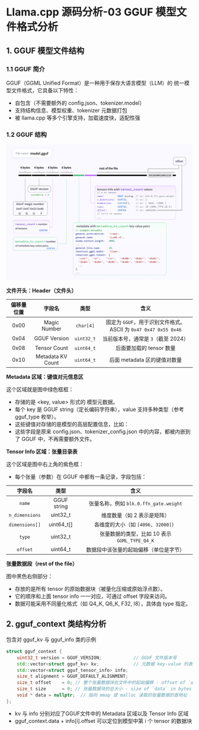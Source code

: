 # Llama.cpp 源码分析-03 GGUF 模型文件格式分析

## 1. GGUF 模型文件结构

### 1.1 GGUF 简介

GGUF（GGML Unified Format）是一种用于保存大语言模型（LLM）的 统一模型文件格式，它具备以下特性：
- 自包含（不需要额外的 config.json、tokenizer.model）
- 支持结构信息、模型权重、tokenizer 元数据打包
- 被 llama.cpp 等多个引擎支持，加载速度快，适配性强


### 1.2 GGUF 结构

![](./img/GGUF.png)

**文件开头：Header（文件头）**

| 偏移量位置 | 字段名            | 类型       | 含义                                                            |
| :--------: | :---------------: | :--------: | :-------------------------------------------------------------: |
| 0x00       | Magic Number      | `char[4]`  | 固定为 `GGUF`，用于识别文件格式。ASCII 为 `0x47 0x47 0x55 0x46` |
| 0x04       | GGUF Version      | `uint32_t` | 当前版本号，通常是 `3`（截至 2024）                             |
| 0x08       | Tensor Count      | `uint64_t` | 后面要加载的 tensor 数量                                        |
| 0x10       | Metadata KV Count | `uint64_t` | 后面 metadata 区的键值对数量                                    |


**Metadata 区域：键值对元信息区**

这个区域就是图中绿色框框：
- 存储的是 <key, value> 形式的 模型元数据。
- 每个 key 是 GGUF string（定长编码字符串），value 支持多种类型（参考 gguf_type 枚举）。
- 这些键值对存储的是模型的高层配置信息，比如：
- 这些字段是原来 config.json、tokenizer_config.json 中的内容，都被内嵌到了 GGUF 中，不再需要额外文件。


**Tensor Info 区域：张量目录表**

这个区域是图中右上角的紫色框：
- 每个张量（参数）在 GGUF 中都有一条记录，字段包括：

| 字段名         | 类型         | 含义                                          |
| :------------: | :----------: | :-------------------------------------------: |
| `name`         | GGUF string  | 张量名称，例如 `blk.0.ffn_gate.weight`        |
| `n_dimensions` | uint32\_t    | 维度数量（如 2 表示是矩阵）                   |
| `dimensions[]` | uint64\_t\[] | 各维度的大小（如 `[4096, 32000]`）            |
| `type`         | uint32\_t    | 张量数据的类型，比如 10 表示 `GGML_TYPE_Q4_K` |
| `offset`       | uint64\_t    | 数据段中该张量的起始偏移（单位是字节）        |


**张量数据段（rest of the file）**

图中黑色右侧部分：
- 存放的是所有 tensor 的原始数据块（被量化压缩或原始浮点数）。
- 它的顺序和上面 tensor info 一一对应，可通过 offset 字段来访问。
- 数据可能采用不同量化格式（如 Q4_K, Q6_K, F32, I8），具体由 type 指定。

## 2. gguf_context 类结构分析

包含对 gguf_kv 与 gguf_info 类的示例

```cpp
struct gguf_context {
    uint32_t version = GGUF_VERSION;            // GGUF 文件版本号
    std::vector<struct gguf_kv> kv;             // 元数据 key-value 列表
    std::vector<struct gguf_tensor_info> info;
    size_t alignment = GGUF_DEFAULT_ALIGNMENT;
    size_t offset    = 0; // 整个张量数据块在文件中的起始偏移 - offset of `data` from beginning of file
    size_t size      = 0; // 张量数据块的总大小 - size of `data` in bytes
    void * data = nullptr;  // 指向 mmap 或 malloc 读取的张量数据的首地址
};
```

- kv 与 info 分别对应了GGUF文件中的 Metadata 区域以及 Tensor Info 区域
- gguf_context.data + info[i].offset 可以定位到模型中第 i 个 tensor 的数据块





